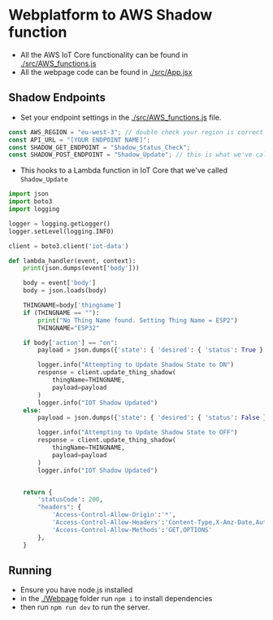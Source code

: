 # Webplatform to AWS Shadow function

- All the AWS IoT Core functionality can be found in [./src/AWS_functions.js](./src/AWS_functions.js)
- All the webpage code can be found in [./src/App.jsx](./src/App.jsx)

## Shadow Endpoints

- Set your endpoint settings in the [./src/AWS_functions.js](./src/AWS_functions.js) file.

```jsx
const AWS_REGION = "eu-west-3"; // double check your region is correct
const API_URL = "[YOUR ENDPOINT NAME]";
const SHADOW_GET_ENDPOINT = "Shadow_Status_Check";
const SHADOW_POST_ENDPOINT = "Shadow_Update"; // this is what we've called it, you can call this endpoint something else
```

- This hooks to a Lambda function in IoT Core that we've called `Shadow_Update`

```py
import json
import boto3
import logging

logger = logging.getLogger()
logger.setLevel(logging.INFO)

client = boto3.client('iot-data')

def lambda_handler(event, context):
    print(json.dumps(event['body']))

    body = event['body']
    body = json.loads(body)

    THINGNAME=body['thingname']
    if (THINGNAME == ""):
        print("No Thing Name found. Setting Thing Name = ESP2")
        THINGNAME="ESP32"

    if body['action'] == "on":
        payload = json.dumps({'state': { 'desired': { 'status': True } }})

        logger.info("Attempting to Update Shadow State to ON")
        response = client.update_thing_shadow(
            thingName=THINGNAME,
            payload=payload
        )
        logger.info("IOT Shadow Updated")
    else:
        payload = json.dumps({'state': { 'desired': { 'status': False } }})

        logger.info("Attempting to Update Shadow State to OFF")
        response = client.update_thing_shadow(
            thingName=THINGNAME,
            payload=payload
        )
        logger.info("IOT Shadow Updated")


    return {
        'statusCode': 200,
        "headers": {
            'Access-Control-Allow-Origin':'*',
            'Access-Control-Allow-Headers':'Content-Type,X-Amz-Date,Authorization,X-Api-Key,X-Amz-Security-Token',
            'Access-Control-Allow-Methods':'GET,OPTIONS'
        },
    }
```

## Running

- Ensure you have node.js installed
- in the [./Webpage](.) folder run `npm i` to install dependencies
- then run `npm run dev` to run the server.
